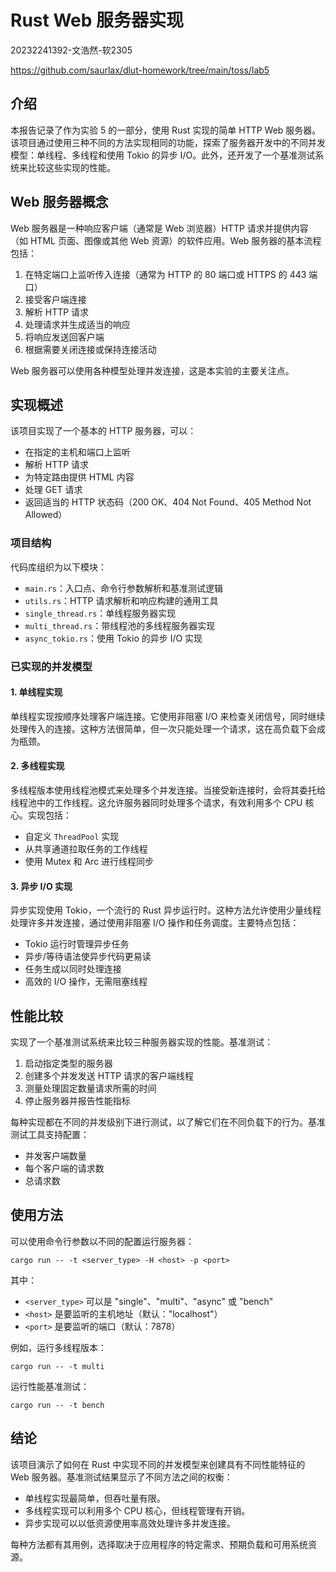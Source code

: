 # Rust Web 服务器实现

20232241392-文浩然-软2305

https://github.com/saurlax/dlut-homework/tree/main/toss/lab5

## 介绍

本报告记录了作为实验 5 的一部分，使用 Rust 实现的简单 HTTP Web 服务器。该项目通过使用三种不同的方法实现相同的功能，探索了服务器开发中的不同并发模型：单线程、多线程和使用 Tokio 的异步 I/O。此外，还开发了一个基准测试系统来比较这些实现的性能。

## Web 服务器概念

Web 服务器是一种响应客户端（通常是 Web 浏览器）HTTP 请求并提供内容（如 HTML 页面、图像或其他 Web 资源）的软件应用。Web 服务器的基本流程包括：

1. 在特定端口上监听传入连接（通常为 HTTP 的 80 端口或 HTTPS 的 443 端口）
2. 接受客户端连接
3. 解析 HTTP 请求
4. 处理请求并生成适当的响应
5. 将响应发送回客户端
6. 根据需要关闭连接或保持连接活动

Web 服务器可以使用各种模型处理并发连接，这是本实验的主要关注点。

## 实现概述

该项目实现了一个基本的 HTTP 服务器，可以：
- 在指定的主机和端口上监听
- 解析 HTTP 请求
- 为特定路由提供 HTML 内容
- 处理 GET 请求
- 返回适当的 HTTP 状态码（200 OK、404 Not Found、405 Method Not Allowed）

### 项目结构

代码库组织为以下模块：

- `main.rs`：入口点、命令行参数解析和基准测试逻辑
- `utils.rs`：HTTP 请求解析和响应构建的通用工具
- `single_thread.rs`：单线程服务器实现
- `multi_thread.rs`：带线程池的多线程服务器实现
- `async_tokio.rs`：使用 Tokio 的异步 I/O 实现

### 已实现的并发模型

#### 1. 单线程实现

单线程实现按顺序处理客户端连接。它使用非阻塞 I/O 来检查关闭信号，同时继续处理传入的连接。这种方法很简单，但一次只能处理一个请求，这在高负载下会成为瓶颈。

#### 2. 多线程实现

多线程版本使用线程池模式来处理多个并发连接。当接受新连接时，会将其委托给线程池中的工作线程。这允许服务器同时处理多个请求，有效利用多个 CPU 核心。实现包括：

- 自定义 `ThreadPool` 实现
- 从共享通道拉取任务的工作线程
- 使用 Mutex 和 Arc 进行线程同步

#### 3. 异步 I/O 实现

异步实现使用 Tokio，一个流行的 Rust 异步运行时。这种方法允许使用少量线程处理许多并发连接，通过使用非阻塞 I/O 操作和任务调度。主要特点包括：

- Tokio 运行时管理异步任务
- 异步/等待语法使异步代码更易读
- 任务生成以同时处理连接
- 高效的 I/O 操作，无需阻塞线程

## 性能比较

实现了一个基准测试系统来比较三种服务器实现的性能。基准测试：

1. 启动指定类型的服务器
2. 创建多个并发发送 HTTP 请求的客户端线程
3. 测量处理固定数量请求所需的时间
4. 停止服务器并报告性能指标

每种实现都在不同的并发级别下进行测试，以了解它们在不同负载下的行为。基准测试工具支持配置：
- 并发客户端数量
- 每个客户端的请求数
- 总请求数

## 使用方法

可以使用命令行参数以不同的配置运行服务器：

```
cargo run -- -t <server_type> -H <host> -p <port>
```

其中：
- `<server_type>` 可以是 "single"、"multi"、"async" 或 "bench"
- `<host>` 是要监听的主机地址（默认："localhost"）
- `<port>` 是要监听的端口（默认：7878）

例如，运行多线程版本：
```
cargo run -- -t multi
```

运行性能基准测试：
```
cargo run -- -t bench
```

## 结论

该项目演示了如何在 Rust 中实现不同的并发模型来创建具有不同性能特征的 Web 服务器。基准测试结果显示了不同方法之间的权衡：

- 单线程实现最简单，但吞吐量有限。
- 多线程实现可以利用多个 CPU 核心，但线程管理有开销。
- 异步实现可以以低资源使用率高效处理许多并发连接。

每种方法都有其用例，选择取决于应用程序的特定需求、预期负载和可用系统资源。
